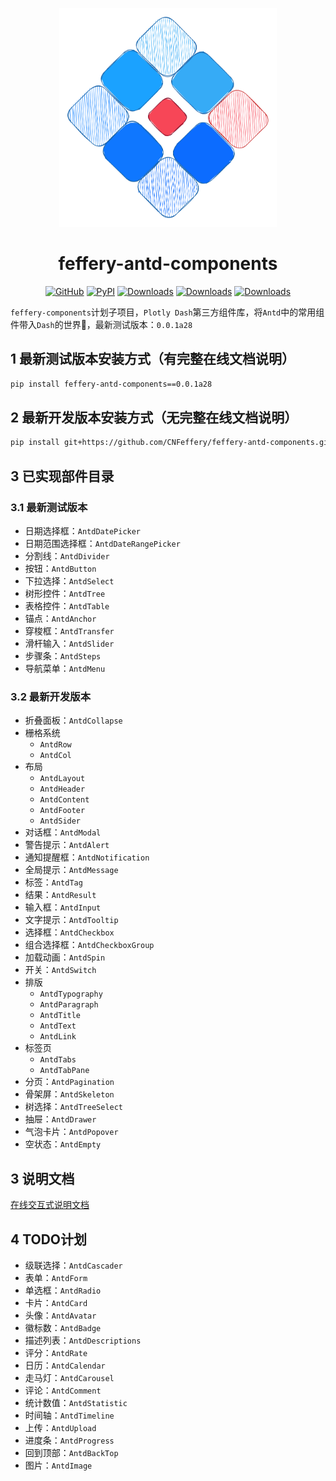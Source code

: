 

<p align="center">
	<img src="./feffery-antd-components-logo-planB.svg" height=350></img>
</p>
<h1 align="center">feffery-antd-components</h1>
<div align="center">

[![GitHub](https://img.shields.io/github/license/plotly/dash.svg?color=dark-green)](https://github.com/plotly/dash/blob/master/LICENSE)
[![PyPI](https://img.shields.io/pypi/v/feffery-antd-components.svg?color=dark-green)](https://pypi.org/project/feffery-antd-components/)
[![Downloads](https://pepy.tech/badge/feffery-antd-components)](https://pepy.tech/project/feffery-antd-components)
[![Downloads](https://pepy.tech/badge/feffery-antd-components/month)](https://pepy.tech/project/feffery-antd-components)
[![Downloads](https://pepy.tech/badge/feffery-antd-components/week)](https://pepy.tech/project/feffery-antd-components) 

</div>

`feffery-components`计划子项目，`Plotly Dash`第三方组件库，将`Antd`中的常用组件带入`Dash`的世界🥳，最新测试版本：`0.0.1a28`

## 1 最新测试版本安装方式（有完整在线文档说明）

```bash
pip install feffery-antd-components==0.0.1a28
```

## 2 最新开发版本安装方式（无完整在线文档说明）

```bash
pip install git+https://github.com/CNFeffery/feffery-antd-components.git
```

## 3 已实现部件目录

### 3.1 最新测试版本

- 日期选择框：`AntdDatePicker`
- 日期范围选择框：`AntdDateRangePicker`
- 分割线：`AntdDivider`
- 按钮：`AntdButton`
- 下拉选择：`AntdSelect`
- 树形控件：`AntdTree`
- 表格控件：`AntdTable`
- 锚点：`AntdAnchor`
- 穿梭框：`AntdTransfer`
- 滑杆输入：`AntdSlider`
- 步骤条：`AntdSteps`
- 导航菜单：`AntdMenu`

### 3.2 最新开发版本

- 折叠面板：`AntdCollapse`
- 栅格系统
  - `AntdRow`
  - `AntdCol`
- 布局
  - `AntdLayout`
  - `AntdHeader`
  - `AntdContent`
  - `AntdFooter`
  - `AntdSider`
- 对话框：`AntdModal`
- 警告提示：`AntdAlert`
- 通知提醒框：`AntdNotification`
- 全局提示：`AntdMessage`
- 标签：`AntdTag`
- 结果：`AntdResult`
- 输入框：`AntdInput`
- 文字提示：`AntdTooltip`
- 选择框：`AntdCheckbox`
- 组合选择框：`AntdCheckboxGroup`
- 加载动画：`AntdSpin`
- 开关：`AntdSwitch`
- 排版
  - `AntdTypography`
  - `AntdParagraph`
  - `AntdTitle`
  - `AntdText`
  - `AntdLink`
- 标签页
  - `AntdTabs`
  - `AntdTabPane`
- 分页：`AntdPagination`
- 骨架屏：`AntdSkeleton`
- 树选择：`AntdTreeSelect`
- 抽屉：`AntdDrawer`
- 气泡卡片：`AntdPopover`
- 空状态：`AntdEmpty`

## 3 说明文档

<a href='http://121.40.46.113:8050/feffery-antd-docs/index' target='_blank'>在线交互式说明文档</a>

## 4 TODO计划

- 级联选择：`AntdCascader`
- 表单：`AntdForm`
- 单选框：`AntdRadio`
- 卡片：`AntdCard`
- 头像：`AntdAvatar`
- 徽标数：`AntdBadge`
- 描述列表：`AntdDescriptions`
- 评分：`AntdRate`
- 日历：`AntdCalendar`
- 走马灯：`AntdCarousel`
- 评论：`AntdComment`
- 统计数值：`AntdStatistic`
- 时间轴：`AntdTimeline`
- 上传：`AntdUpload`
- 进度条：`AntdProgress`
- 回到顶部：`AntdBackTop`
- 图片：`AntdImage`

